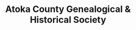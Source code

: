 ---
layout: repo
title: "Atoka County Genealogical & Historical Society"
id: 24663
permalink: repos/24663/
---